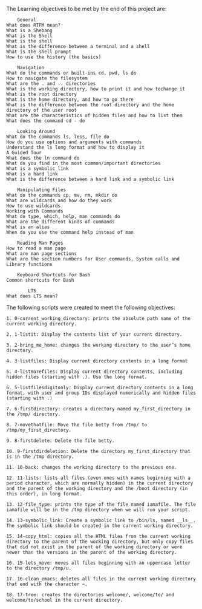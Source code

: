The Learning objectives to be met by the end of this project are:

		General
	What does RTFM mean?
	What is a Shebang
	What is the Shell
	What is the shell
	What is the difference between a terminal and a shell
 	What is the shell prompt
 	How to use the history (the basics)

		Navigation
	What do the commands or built-ins cd, pwd, ls do
	How to navigate the filesystem
	What are the . and .. directories
	What is the working directory, how to print it and how tochange it
	What is the root directory
	What is the home directory, and how to go there
	What is the difference between the root directory and the home directory of the user root
	What are the characteristics of hidden files and how to list them
	What does the command cd - do

		Looking Around
	What do the commands ls, less, file do
	How do you use options and arguments with commands
	Understand the ls long format and how to display it
	A Guided Tour
	What does the ln command do
	What do you find in the most common/important directories
	What is a symbolic link
	What is a hard link
	What is the difference between a hard link and a symbolic link
		
		Manipulating Files
	What do the commands cp, mv, rm, mkdir do
	What are wildcards and how do they work
	How to use wildcards
	Working with Commands
	What do type, which, help, man commands do
	What are the different kinds of commands
	What is an alias
	When do you use the command help instead of man
		
		Reading Man Pages
	How to read a man page
	What are man page sections
	What are the section numbers for User commands, System calls and Library functions
		
		Keyboard Shortcuts for Bash
	Common shortcuts for Bash

			LTS
	What does LTS mean?


The following scripts were created to meet the following objectives:

	1. 0-current_working_directory: prints the absolute path name of the current working directory.
	
	2. 1-listit: Display the contents list of your current directory.
	
	3. 2-bring_me_home: changes the working directory to the user’s home directory.
	
	4. 3-listfiles: Display current directory contents in a long format
	
	5. 4-listmorefiles: Display current directory contents, including hidden files (starting with .). Use the long format.
	
	6. 5-listfilesdigitonly: Display current directory contents in a long
	format, with user and group IDs displayed numerically and hidden files (starting with .)
	
	7. 6-firstdirectory: creates a directory named my_first_directory in the /tmp/ directory.
	
	8. 7-movethatfile: Move the file betty from /tmp/ to /tmp/my_first_directory.
	
	9. 8-firstdelete: Delete the file betty.
	
	10. 9-firstdirdeletion: Delete the directory my_first_directory that is in the /tmp directory.
	
	11. 10-back: changes the working directory to the previous one.
	
	12. 11-lists: lists all files (even ones with names beginning with a period character, which are normally hidden) in the current directory and the parent of the working directory and the /boot directory (in this order), in long format.
	
	13. 12-file_type: prints the type of the file named iamafile. The file iamafile will be in the /tmp directory when we will run your script.
	
	14. 13-symbolic_link: Create a symbolic link to /bin/ls, named __ls__. The symbolic link should be created in the current working directory.

	15. 14-copy_html: copies all the HTML files from the current working directory to the parent of the working directory, but only copy files that did not exist in the parent of the working directory or were newer than the versions in the parent of the working directory.

	16. 15-lets_move: moves all files beginning with an uppercase letter to the directory /tmp/u.

	17. 16-clean_emacs: deletes all files in the current working directory that end with the character ~.

	18. 17-tree: creates the directories welcome/, welcome/to/ and welcome/to/school in the current directory.
